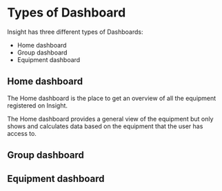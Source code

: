 # Types of Dashboard

Insight has three different types of Dashboards:

* Home dashboard
* Group dashboard
* Equipment dashboard

## Home dashboard

The Home dashboard is the place to get an overview of all the equipment registered on Insight.

The Home dashboard provides a general view of the equipment but only shows and calculates data based on the equipment that the user has access to.

## Group dashboard



## Equipment dashboard
